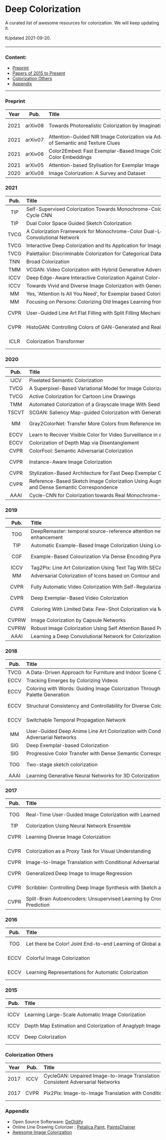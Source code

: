 # Deep Colorization

A curated list of awesome resources for colorization. We will keep updating it. 

:heavy_exclamation_mark:Updated 2021-09-20.

--------------------------------------------------------------------------------------
<!--TOC-->
### Content:
- [Preprint](#Preprint)
- [Papers of 2015 to Present](#2021)
- [Colorization Others](#Colorization-Others)
- [Appendix](#Appendix)

--------------------------------------------------------------------------------------


### Preprint

**Year** | **Pub.** | **Title** | **Author** | **Links**
:-: | :-: | :-  | :- | :- 
2021 | arXiv08 | Towards Photorealistic Colorization by Imagination | Chenyang Lei, Yue Wu, Qifeng Chen | [Paper](https://arxiv.org/abs/2108.09195)/Code
2021 | arXiv07 | Attention-Guided NIR Image Colorization via Adaptive Fusion of Semantic and Texture Clues | Xingxing Yang, Jie Chen, Zaifeng Yang, et al. | [Paper](https://arxiv.org/pdf/2107.09237.pdf)/Code
2021 | arXiv06 | Color2Embed: Fast Exemplar-Based Image Colorization using Color Embeddings | Hengyuan Zhao, Wenhao Wu, et al. | [Paper](https://arxiv.org/abs/2106.08017)/[Code](https://github.com/zhaohengyuan1/Color2Embed)
2021 | arXiv05 | <span style="white-space:nowrap;">Attention-based Stylisation for Exemplar Image Colourisation&emsp;</span> | <span style="white-space:nowrap;">Marc Gorriz Blanch, et al.&emsp;</span> | [Paper](https://arxiv.org/pdf/2105.01705.pdf)/[Code](https://github.com/bbc/xcnet)
2020 | arXiv08 | Image Colorization: A Survey and Dataset | Saeed Anwar, et al. | [Paper](https://arxiv.org/abs/2008.10774)/[Proj](https://github.com/saeed-anwar/ColorSurvey)


### 2021

**Pub.** | **Title** | **Author** | **Links**
:-: | :-  | :- | :-  
TIP | Self-Supervised Colorization Towards Monochrome-Color Camera Systems Using Cycle CNN | Xuan Dong, Yunhong Wang, et al. | [Paper](https://ieeexplore.ieee.org/document/9489277)/Code 
TIP | Dual Color Space Guided Sketch Colorization | Zhi Dou, et al. | [Paper](https://ieeexplore.ieee.org/document/9515572)/Code 
TVCG | A Colorization Framework for Monochrome-Color Dual-Lens Systems using a Deep Convolutional Network | Xuan Dong, Yunhong Wang, et al. | [Paper](https://dongxuan8811.github.io/PDF_files/TVCG2020.pdf)/Code 
TVCG | Interactive Deep Colorization and Its Application for Image Compression | Yi Xiao, et al. | [Paper](https://ieeexplore.ieee.org/document/9186041)/[Code](https://github.com/praywj/Interactive-Deep-Colorization-and-Compression) 
TVCG | Palettailor: Discriminable Colorization for Categorical Data | Kecheng Lu, et al. | [Paper](https://ieeexplore.ieee.org/abstract/document/9222351)/Code 
TNN | Broad Colorization | Yuxi Jin, et al. | [Paper](https://ieeexplore.ieee.org/document/9132683)/Code
TMM | VCGAN: Video Colorization with Hybrid Generative Adversarial Network | Yuzhi Zhao, et al. | [arXiv](https://arxiv.org/pdf/2104.12357.pdf)/[Code](https://github.com/zhaoyuzhi/VCGAN)
ICCV | Deep Edge-Aware Interactive Colorization Against Color-Bleeding Effects | E. Kim, S. Lee, J. Park, et al. | [Paper](https://arxiv.org/pdf/2107.01619.pdf)/[Proj](https://eungyeupkim.github.io/edge-enhancing-colorization/)
ICCV | Towards Vivid and Diverse Image Colorization with Generative Color Prior | Yanze Wu, et al. | [Paper](https://arxiv.org/abs/2108.08826)/Code
MM | Yes, 'Attention Is All You Need', for Exemplar based Colorization | Wang Yin, et al. | Paper/Code
MM | <span style="white-space:nowrap;">Focusing on Persons: Colorizing Old Images Learning from Modern Historical Movies &emsp;</span> | <span style="white-space:nowrap;">Xin Jin, Dongqing Zou, et al.&emsp;</span> | [Paper](https://arxiv.org/pdf/2108.06515.pdf)/[Data](https://github.com/BestiVictory/MHMD) 
CVPR | User-Guided Line Art Flat Filling with Split Filling Mechanism | Lvmin Zhang, Tien-Tsin Wong, et al. | [Paper](https://openaccess.thecvf.com/content/CVPR2021/papers/Zhang_User-Guided_Line_Art_Flat_Filling_With_Split_Filling_Mechanism_CVPR_2021_paper.pdf)/[Proj](https://lllyasviel.github.io/SplitFilling/)
CVPR | HistoGAN: Controlling Colors of GAN-Generated and Real Images via Color Histograms | M. Afifi, M. Brubaker, Michael S. Brown | [Paper](https://openaccess.thecvf.com/content/CVPR2021/papers/Afifi_HistoGAN_Controlling_Colors_of_GAN-Generated_and_Real_Images_via_Color_CVPR_2021_paper.pdf)/[Code](https://github.com/mahmoudnafifi/HistoGAN)
ICLR | Colorization Transformer | M. Kumar, D. Weissenborn, Nal Kalchbrenner | [Paper](https://openreview.net/pdf?id=5NA1PinlGFu)/[Code](https://github.com/google-research/google-research/tree/master/coltran)


### 2020

**Pub.** | **Title** | **Author** | **Links** 
:-: | :-  | :- | :-  
IJCV | Pixelated Semantic Colorization | Jiaojiao Zhao, Jungong Han, et al. | [Paper](https://link.springer.com/article/10.1007/s11263-019-01271-4)/Code 
TVCG | A Superpixel-Based Variational Model for Image Colorization | Faming Fang, Guixu Zhang, et al. | [Paper](https://ieeexplore.ieee.org/document/8676327)/Code 
TVCG | Active Colorization for Cartoon Line Drawings | Shu-Yu Chen, et al. | [Paper](https://ieeexplore.ieee.org/document/9143503)/Code 
TMM | Automated Colorization of a Grayscale Image With Seed Points Propagation | Shaohua Wan, et al. | [Paper](https://ieeexplore.ieee.org/document/9018158)/Code 
TSCVT | SCGAN: Saliency Map-guided Colorization with Generative Adversarial Network | Yuzhi Zhao, et al. | [arXiv](https://arxiv.org/pdf/2011.11377.pdf)/[Code](https://github.com/zhaoyuzhi/Semantic-Colorization-GAN)
MM | Gray2ColorNet: Transfer More Colors from Reference Image | Peng Lu, et al. | [Paper](https://dl.acm.org/doi/pdf/10.1145/3394171.3413594)/[Code](https://github.com/CV-xueba/Gray2ColorNet)<br>[SUPP](https://dl.acm.org/doi/abs/10.1145/3394171.3413594) 
ECCV | Learn to Recover Visible Color for Video Surveillance in a Day|G. Wu, Yinqiang Zheng, et al.|[Paper](https://www.ecva.net/papers/eccv_2020/papers_ECCV/papers/123460477.pdf)/[Code](https://github.com/huster-wgm/VSIAD)
ECCV | Colorization of Depth Map via Disentanglement|Chung-Sheng Lai, et al.|[Paper](https://www.ecva.net/papers/eccv_2020/papers_ECCV/papers/123520443.pdf)/[Code](https://github.com/alanlai199/ColorizeDepthNet)
CVPR | ColorFool: Semantic Adversarial Colorization | Ali Shahin Shamsabadi et al. | [Paper](https://openaccess.thecvf.com/content_CVPR_2020/papers/Shamsabadi_ColorFool_Semantic_Adversarial_Colorization_CVPR_2020_paper.pdf)/[Code](https://github.com/smartcameras/ColorFool) 
CVPR | Instance-Aware Image Colorization | J. Su, H. Chu, Jia-Bin Huang | [Paper](https://openaccess.thecvf.com/content_CVPR_2020/papers/Su_Instance-Aware_Image_Colorization_CVPR_2020_paper.pdf)/[Code](https://github.com/ericsujw/InstColorization)<br>[Proj](https://ericsujw.github.io/InstColorization/) 
CVPR | Stylization-Based Architecture for Fast Deep Exemplar Colorization | Zhongyou Xu, et al. | [Paper](https://openaccess.thecvf.com/content_CVPR_2020/papers/Xu_Stylization-Based_Architecture_for_Fast_Deep_Exemplar_Colorization_CVPR_2020_paper.pdf)/[Code](https://github.com/xuzhongyou/Colorization) 
CVPR | Reference-Based Sketch Image Colorization Using Augmented-Self Reference and Dense Semantic Correspondence | Junsoo Lee, et al. | [Paper](https://openaccess.thecvf.com/content_CVPR_2020/papers/Lee_Reference-Based_Sketch_Image_Colorization_Using_Augmented-Self_Reference_and_Dense_Semantic_CVPR_2020_paper.pdf)/[Code](https://github.com/Jungjaewon/Reference_based_Skectch_Image_Colorization)<br>[Proj](https://ssuhan.github.io/RSC_CVPR20/) 
AAAI | <span style="white-space:nowrap;">Cycle-CNN for Colorization towards Real Monochrome-Color Camera Systems&emsp;</span> | <span style="white-space:nowrap;">Xuan Dong, Yunhong Wang, et al. &emsp;</span> | [Paper](https://aaai.org/ojs/index.php/AAAI/article/view/6700)/Code 


### 2019

**Pub.** | **Title** | **Author** | **Links**
:-: | :-  | :- | :-  
TOG | DeepRemaster: temporal source-reference attention networks for comprehensive video enhancement | Satoshi Iizuka, Edgar Simo-Serra | [Paper](http://iizuka.cs.tsukuba.ac.jp/projects/remastering/data/remastering_siggraphasia2019.pdf)/[Code](https://github.com/satoshiiizuka/siggraphasia2019_remastering)<br>[Proj](http://iizuka.cs.tsukuba.ac.jp/projects/remastering/en/index.html)
TIP | Automatic Example-Based Image Colorization Using Location-Aware Cross-Scale Matching | Bo Li, Yu-Kun Lai, et al. | [Paper](https://ieeexplore.ieee.org/document/8699109)/Code 
CGF | Example-Based Colourization Via Dense Encoding Pyramids | Chufeng Xiao, Tien-Tsin Wong, et al. | [Paper](https://onlinelibrary.wiley.com/doi/abs/10.1111/cgf.13659)/[Code](https://github.com/chufengxiao/Example-based-Colorization-via-Dense-Encoding-Pyramids)
ICCV | Tag2Pix: Line Art Colorization Using Text Tag With SECat and Changing Loss |  Hyunsu Kim, et al. | [Paper](https://openaccess.thecvf.com/content_ICCV_2019/papers/Kim_Tag2Pix_Line_Art_Colorization_Using_Text_Tag_With_SECat_and_ICCV_2019_paper.pdf)/[Code](https://github.com/blandocs/Tag2Pix) 
MM | Adversarial Colorization of Icons based on Contour and Color Conditions | Tsai-Ho Sun, Chien-Hsun Lai, et al. | [Paper](https://arxiv.org/pdf/1910.05253.pdf)/[Code](https://github.com/jxcodetw/Adversarial-Colorization-Of-Icons-Based-On-Structure-And-Color-Conditions?utm_source=catalyzex.com)
CVPR | Fully Automatic Video Colorization With Self-Regularization and Diversity | Chenyang Lei, Qifeng Chen, et al. | [Paper](https://cqf.io/papers/Fully_Automatic_Video_Colorization_CVPR2019.pdf)/[Code](https://github.com/ChenyangLEI/automatic-video-colorization)<br>[Proj](https://leichenyang.weebly.com/project-color.html/) 
CVPR | Deep Exemplar-Based Video Colorization | Bo Zhang, et al. | [Paper](https://openaccess.thecvf.com/content_CVPR_2019/papers/Zhang_Deep_Exemplar-Based_Video_Colorization_CVPR_2019_paper.pdf)/[Code](https://github.com/zhangmozhe/Deep-Exemplar-based-Video-Colorization) 
CVPR | Coloring With Limited Data: Few-Shot Colorization via Memory Augmented Networks | Seungjoo Yoo, et al. | [Paper](https://openaccess.thecvf.com/content_CVPR_2019/papers/Yoo_Coloring_With_Limited_Data_Few-Shot_Colorization_via_Memory_Augmented_Networks_CVPR_2019_paper.pdf)/[Code](https://github.com/dongheehand/MemoPainter-PyTorch)<br>[Proj](https://sjooyoo.github.io/MemoPainter_CVPR2019/) 
CVPRW | Image Colorization by Capsule Networks | Gökhan Özbulak |[Paper](https://openaccess.thecvf.com/content_CVPRW_2019/papers/NTIRE/Ozbulak_Image_Colorization_by_Capsule_Networks_CVPRW_2019_paper.pdf)/[Code](https://github.com/gokhanozbulak/ColorCapsNet)
CVPRW | Robust Image Colorization Using Self Attention Based Progressive Generative Adversarial Network | Manoj Sharma, et al. | [Paper](https://web.archive.org/web/20190902142845id_/http://openaccess.thecvf.com/content_CVPRW_2019/papers/NTIRE/Sharma_Robust_Image_Colorization_Using_Self_Attention_Based_Progressive_Generative_Adversarial_CVPRW_2019_paper.pdf)/Code 
AAAI | <span style="white-space:nowrap;">Learning a Deep Convolutional Network for Colorization in Monochrome-Color Dual-Lens System&emsp;</span> | <span style="white-space:nowrap;">Xuan Dong, Yunhong Wang, et al. &emsp;</span> | [Paper](https://ojs.aaai.org//index.php/AAAI/article/view/4837)/Code


### 2018

**Pub.** | **Title** | **Author** | **Links**
:-: | :-  | :- | :- 
TVCG | A Data-Driven Approach for Furniture and Indoor Scene Colorization | Jie Zhu, Yanwen Guo, Han Ma | [Paper](https://ieeexplore.ieee.org/document/8039524)/Code 
ECCV | Tracking Emerges by Colorizing Videos|Carl Vondrick, et al.|[Paper](https://openaccess.thecvf.com/content_ECCV_2018/papers/Carl_Vondrick_Self-supervised_Tracking_by_ECCV_2018_paper.pdf)/[Code](https://github.com/hyperparameters/tracking_via_colorization)
ECCV | Coloring with Words: Guiding Image Colorization Through Text-based Palette Generation|Hyojin Bahng, Seungjoo Yoo, et al.|[Paper](https://arxiv.org/abs/1804.04128)/[Code](https://github.com/awesome-davian/Text2Colors)
ECCV | Structural Consistency and Controllability for Diverse Colorization|Safa Messaoud, David Forsyth, et al.|[Paper](https://openaccess.thecvf.com/content_ECCV_2018/papers/Safa_Messaoud_Structural_Consistency_and_ECCV_2018_paper.pdf)/Code
ECCV | Switchable Temporal Propagation Network | Sifei Liu, Ming-Hsuan Yang, et al. | [Paper](https://openaccess.thecvf.com/content_ECCV_2018/papers/Sifei_Liu_Switchable_Temporal_Propagation_ECCV_2018_paper.pdf)/Code
MM | User-Guided Deep Anime Line Art Colorization with Conditional Adversarial Networks | Yuanzheng Ci, et al. | [Paper](https://dl.acm.org/doi/10.1145/3240508.3240661)/[Code](https://github.com/orashi/AlacGAN)
SIG | Deep Exemplar-based Colorization | Mingming He, Lu Yuan, et al. | [Paper](https://arxiv.org/abs/1807.06587)/[Code](https://github.com/msracver/Deep-Exemplar-based-Colorization)
SIG | Progressive Color Transfer with Dense Semantic Correspondences | Mingming He, Lu Yuan, et al. | [Paper](https://arxiv.org/pdf/1710.00756.pdf)/[Code](https://github.com/hmmlillian/Neural-Color-Transfer)
TOG | Two-stage sketch colorization | Lvmin Zhang, Tien-Tsin Wong, et al. | [Paper](http://www.cse.cuhk.edu.hk/~ttwong/papers/colorize/colorize.pdf)/[Proj](https://www.cse.cuhk.edu.hk/~ttwong/papers/colorize/colorize.html)
AAAI | <span style="white-space:nowrap;">Learning Generative Neural Networks for 3D Colorization         &emsp;&emsp;&emsp;&emsp;</span> | <span style="white-space:nowrap;">Z. Yang, L. Liu, Qixing Huang &emsp;</span>  | [Paper](https://aaai.org/ocs/index.php/AAAI/AAAI18/paper/view/17379)/Codee 


### 2017

**Pub.** | **Title** | **Author** | **Links** 
:-: | :-  | :- | :-  
TOG | Real-Time User-Guided Image Colorization with Learned Deep Priors | Richard Zhang, Jun-Yan Zhu, et al. | [Paper](https://arxiv.org/abs/1705.02999)/[Code](https://github.com/junyanz/interactive-deep-colorization)<br>[Proj](https://richzhang.github.io/InteractiveColorization/) 
TIP | Colorization Using Neural Network Ensemble | Z. Cheng, Q. Yang, Bin Sheng | [Paper](https://ieeexplore.ieee.org/document/8011494)/Code 
CVPR | Learning Diverse Image Colorization  | Aditya Deshpande, David Forsyth, et al. | [Paper](https://openaccess.thecvf.com/content_cvpr_2017/papers/Deshpande_Learning_Diverse_Image_CVPR_2017_paper.pdf)/[Code](https://github.com/aditya12agd5/divcolor) 
CVPR | Colorization as a Proxy Task for Visual Understanding | Gustav Larsson, Michael Maire, et al. | [Paper](https://arxiv.org/abs/1703.04044)/[Code](https://github.com/gustavla/self-supervision)<br>[Proj](http://people.cs.uchicago.edu/~larsson/color-proxy/) 
CVPR | <span style="white-space:nowrap;">Image-to-Image Translation with Conditional Adversarial Networks &emsp;</span> | <span style="white-space:nowrap;">P. Isola, Jun-Yan Zhu, et al. &emsp;</span> | [Paper](https://openaccess.thecvf.com/content_cvpr_2017/papers/Isola_Image-To-Image_Translation_With_CVPR_2017_paper.pdf)/[Code](https://github.com/phillipi/pix2pix)
CVPR | Generalized Deep Image to Image Regression | V. Santhanam, Vlad I. Morariu, Larry S. Davis | [Paper](https://openaccess.thecvf.com/content_cvpr_2017/papers/Santhanam_Generalized_Deep_Image_CVPR_2017_paper.pdf)/[Code](https://github.com/venkai/RBDN)
CVPR | Scribbler: Controlling Deep Image Synthesis with Sketch and Color | Patsorn Sangkloy, Fisher Yu, et al. | [Paper](https://openaccess.thecvf.com/content_cvpr_2017/papers/Sangkloy_Scribbler_Controlling_Deep_CVPR_2017_paper.pdf)/Code
CVPR | Split-Brain Autoencoders: Unsupervised Learning by Cross-Channel Prediction | Richard Zhang, Phillip Isola, Alexei A. Efros | [Paper](https://arxiv.org/abs/1611.09842)/[Code](https://github.com/richzhang/splitbrainauto)<br>[Proj](https://richzhang.github.io/splitbrainauto/)

### 2016

**Pub.** | **Title** | **Author** | **Links**
:-: | :-  | :- | :-  
TOG | <span style="white-space:nowrap;">Let there be Color! Joint End-to-end Learning of Global and Local Image Priors for Automatic Image Colorization with Simultaneous Classification &emsp;</span> | <span style="white-space:nowrap;">Satoshi Iizuka, Edgar Simo-Serra Hiroshi Ishikawa &emsp;</span> | [Paper](http://iizuka.cs.tsukuba.ac.jp/projects/colorization/data/colorization_sig2016.pdf)/[Code](https://github.com/satoshiiizuka/siggraph2016_colorization)<br>[Proj](http://iizuka.cs.tsukuba.ac.jp/projects/colorization/en/) |
ECCV | Colorful Image Colorization | Richard Zhang, Phillip Isola, Alexei A. Efros | [Paper](https://arxiv.org/abs/1603.08511)/[Code](https://github.com/richzhang/colorization)<br>[Proj](http://richzhang.github.io/colorization/) |
ECCV | Learning Representations for Automatic Colorization | G. Larsson, M. Maire, and G. Shakhnarovich | [Paper](https://arxiv.org/pdf/1603.06668.pdf)/[Code](https://github.com/gustavla/autocolorize)<br>[Proj](http://people.cs.uchicago.edu/~larsson/colorization/) |


### 2015

**Pub.** | **Title** | **Author** | **Links** 
:-: | :-  | :- | :-  
ICCV | Learning Large-Scale Automatic Image Colorization | A. Deshpande, J. Rock, David Forsyth | [Paper](https://www.cv-foundation.org/openaccess/content_iccv_2015/papers/Deshpande_Learning_Large-Scale_Automatic_ICCV_2015_paper.pdf)/[Code](https://github.com/aditya12agd5/iccv15_lscolorization)<br>[Proj](https://vision.cs.illinois.edu/projects/lscolor/) 
ICCV | <span style="white-space:nowrap;">Depth Map Estimation and Colorization of Anaglyph Images Using Local Color Prior and Reverse Intensity Distribution &emsp;</span> | <span style="white-space:nowrap;">Williem, Ramesh Raskar, In Kyu Park &emsp;</span> | [Paper](https://openaccess.thecvf.com/content_iccv_2015/papers/Williem_Depth_Map_Estimation_ICCV_2015_paper.pdf)/Code 
ICCV | Deep Colorization | Z. Cheng, Q. Yang, Bin Sheng | [Paper](https://openaccess.thecvf.com/content_iccv_2015/papers/Cheng_Deep_Colorization_ICCV_2015_paper.pdf)/Code<br>[Ext](https://arxiv.org/pdf/1605.00075.pdf) 



### Colorization Others

**Year** | **Pub.** | **Title** | **Author** | **Links**
:-: | :-: | :-  | :- | :- 
2017 | ICCV | CycleGAN: Unpaired Image-to-Image Translation using Cycle-Consistent Adversarial Networks | Jun-Yan Zhu, T. Park, P. Isola, Alexei A. Efros | [Paper](https://arxiv.org/pdf/1703.10593.pdf)/[Code](https://github.com/junyanz/pytorch-CycleGAN-and-pix2pix)<br>[Proj](https://junyanz.github.io/CycleGAN/) |
2017 | CVPR | <span style="white-space:nowrap;">Pix2Pix: Image-to-Image Translation with Conditional Adversarial Nets&emsp;</span> | <span style="white-space:nowrap;">P. Isola, Jun-Yan Zhu, T. Zhou, Alexei A. Efros &emsp;</span> | [Paper](https://arxiv.org/abs/1611.07004)/[Code](https://github.com/phillipi/pix2pix)<br>[Proj](https://phillipi.github.io/pix2pix/) |


### Appendix

- Open Source Softerware: [DeOldify](https://github.com/jantic/DeOldify)   
- Online Line Drawing Colorizer : [Petalica Paint](https://petalica-paint.pixiv.dev/index_zh.html), [PaintsChainer](https://github.com/pfnet/PaintsChainer)
- [Awesome Image Colorization](https://github.com/MarkMoHR/Awesome-Image-Colorization)
